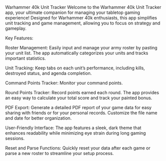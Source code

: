 Warhammer 40k Unit Tracker
Welcome to the Warhammer 40k Unit Tracker app, your ultimate companion for managing your tabletop gaming experience! Designed for Warhammer 40k enthusiasts, 
this app simplifies unit tracking and game management, allowing you to focus on strategy and gameplay.

Key Features:

Roster Management: Easily input and manage your army roster by pasting your unit list. The app automatically categorizes your units and tracks important statistics.

Unit Tracking: Keep tabs on each unit’s performance, including kills, destroyed status, and agenda completion.

Command Points Tracker: Monitor your command points.

Round Points Tracker: Record points earned each round. The app provides an easy way to calculate your total score and track your painted bonus.

PDF Export: Generate a detailed PDF report of your game data for easy sharing with friends or for your personal records. Customize the file name and date for better organization.

User-Friendly Interface: The app features a sleek, dark theme that enhances readability while minimizing eye strain during long gaming sessions.

Reset and Parse Functions: Quickly reset your data after each game or parse a new roster to streamline your setup process.
